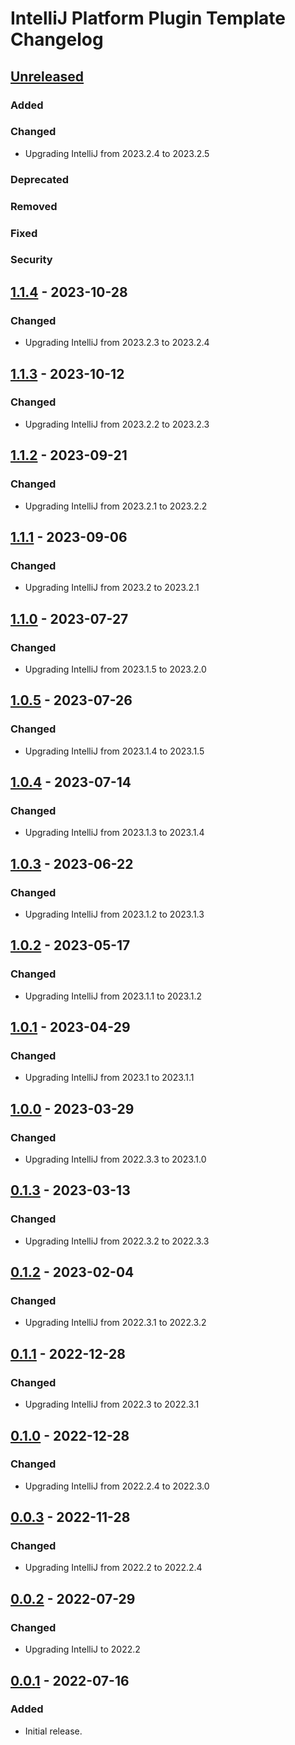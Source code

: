 <!-- Keep a Changelog guide -> https://keepachangelog.com -->

# IntelliJ Platform Plugin Template Changelog

## [Unreleased]

### Added

### Changed
- Upgrading IntelliJ from 2023.2.4 to 2023.2.5

### Deprecated

### Removed

### Fixed

### Security

## [1.1.4] - 2023-10-28

### Changed
- Upgrading IntelliJ from 2023.2.3 to 2023.2.4

## [1.1.3] - 2023-10-12

### Changed
- Upgrading IntelliJ from 2023.2.2 to 2023.2.3

## [1.1.2] - 2023-09-21

### Changed
- Upgrading IntelliJ from 2023.2.1 to 2023.2.2

## [1.1.1] - 2023-09-06

### Changed
- Upgrading IntelliJ from 2023.2 to 2023.2.1

## [1.1.0] - 2023-07-27

### Changed
- Upgrading IntelliJ from 2023.1.5 to 2023.2.0

## [1.0.5] - 2023-07-26

### Changed
- Upgrading IntelliJ from 2023.1.4 to 2023.1.5

## [1.0.4] - 2023-07-14

### Changed
- Upgrading IntelliJ from 2023.1.3 to 2023.1.4

## [1.0.3] - 2023-06-22

### Changed
- Upgrading IntelliJ from 2023.1.2 to 2023.1.3

## [1.0.2] - 2023-05-17

### Changed
- Upgrading IntelliJ from 2023.1.1 to 2023.1.2

## [1.0.1] - 2023-04-29

### Changed
- Upgrading IntelliJ from 2023.1 to 2023.1.1

## [1.0.0] - 2023-03-29

### Changed
- Upgrading IntelliJ from 2022.3.3 to 2023.1.0

## [0.1.3] - 2023-03-13

### Changed
- Upgrading IntelliJ from 2022.3.2 to 2022.3.3

## [0.1.2] - 2023-02-04

### Changed
- Upgrading IntelliJ from 2022.3.1 to 2022.3.2

## [0.1.1] - 2022-12-28

### Changed
- Upgrading IntelliJ from 2022.3 to 2022.3.1

## [0.1.0] - 2022-12-28

### Changed
- Upgrading IntelliJ from 2022.2.4 to 2022.3.0

## [0.0.3] - 2022-11-28

### Changed
- Upgrading IntelliJ from 2022.2 to 2022.2.4

## [0.0.2] - 2022-07-29

### Changed
- Upgrading IntelliJ to 2022.2

## [0.0.1] - 2022-07-16

### Added
- Initial release.

[Unreleased]: https://github.com/ChrisCarini/automatic-github-issue-navigation-configuration-jetbrains-plugin/compare/v1.1.4...HEAD
[1.1.4]: https://github.com/ChrisCarini/automatic-github-issue-navigation-configuration-jetbrains-plugin/compare/v1.1.3...v1.1.4
[1.1.3]: https://github.com/ChrisCarini/automatic-github-issue-navigation-configuration-jetbrains-plugin/compare/v1.1.2...v1.1.3
[1.1.2]: https://github.com/ChrisCarini/automatic-github-issue-navigation-configuration-jetbrains-plugin/compare/v1.1.1...v1.1.2
[1.1.1]: https://github.com/ChrisCarini/automatic-github-issue-navigation-configuration-jetbrains-plugin/compare/v1.1.0...v1.1.1
[1.1.0]: https://github.com/ChrisCarini/automatic-github-issue-navigation-configuration-jetbrains-plugin/compare/v1.0.5...v1.1.0
[1.0.5]: https://github.com/ChrisCarini/automatic-github-issue-navigation-configuration-jetbrains-plugin/compare/v1.0.4...v1.0.5
[1.0.4]: https://github.com/ChrisCarini/automatic-github-issue-navigation-configuration-jetbrains-plugin/compare/v1.0.3...v1.0.4
[1.0.3]: https://github.com/ChrisCarini/automatic-github-issue-navigation-configuration-jetbrains-plugin/compare/v1.0.2...v1.0.3
[1.0.2]: https://github.com/ChrisCarini/automatic-github-issue-navigation-configuration-jetbrains-plugin/compare/v1.0.1...v1.0.2
[1.0.1]: https://github.com/ChrisCarini/automatic-github-issue-navigation-configuration-jetbrains-plugin/compare/v1.0.0...v1.0.1
[1.0.0]: https://github.com/ChrisCarini/automatic-github-issue-navigation-configuration-jetbrains-plugin/compare/v0.1.3...v1.0.0
[0.1.3]: https://github.com/ChrisCarini/automatic-github-issue-navigation-configuration-jetbrains-plugin/compare/v0.1.2...v0.1.3
[0.1.2]: https://github.com/ChrisCarini/automatic-github-issue-navigation-configuration-jetbrains-plugin/compare/v0.1.1...v0.1.2
[0.1.1]: https://github.com/ChrisCarini/automatic-github-issue-navigation-configuration-jetbrains-plugin/compare/v0.1.0...v0.1.1
[0.1.0]: https://github.com/ChrisCarini/automatic-github-issue-navigation-configuration-jetbrains-plugin/compare/v0.0.3...v0.1.0
[0.0.3]: https://github.com/ChrisCarini/automatic-github-issue-navigation-configuration-jetbrains-plugin/compare/v0.0.2...v0.0.3
[0.0.2]: https://github.com/ChrisCarini/automatic-github-issue-navigation-configuration-jetbrains-plugin/compare/v0.0.1...v0.0.2
[0.0.1]: https://github.com/ChrisCarini/automatic-github-issue-navigation-configuration-jetbrains-plugin/commits/v0.0.1
